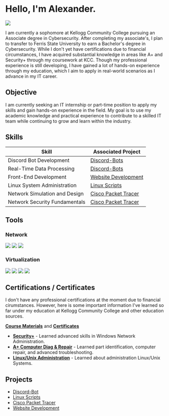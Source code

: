 # Hello, I'm Alexander.
<a href="https://www.linkedin.com/in/alex-steward-15782b22b/"><img src="https://img.shields.io/badge/-LinkedIn-0072b1?&style=for-the-badge&logo=linkedin&logoColor=white" /></a>


I am currently a sophomore at Kellogg Community College pursuing an Associate degree in Cybersecurity. After completing my associate's, I plan to transfer to Ferris State University to earn a Bachelor's degree in Cybersecurity. While I don't yet have certifications due to financial circumstances, I have acquired substantial knowledge in areas like A+ and Security+ through my coursework at KCC. Though my professional experience is still developing, I have gained a lot of hands-on experience through my education, which I aim to apply in real-world scenarios as I advance in my IT career.


## Objective

I am currently seeking an IT internship or part-time position to apply my skills and gain hands-on experience in the field. My goal is to use my academic knowledge and practical experience to contribute to a skilled IT team while continuing to grow and learn within the industry.


## Skills

| Skill                                         | Associated Project         |
|-----------------------------------------------|----------------------------|
| Discord Bot Development                       | <a href="https://github.com/alexsteward/Discord-Bot/tree/main">Discord-Bots</a>|
| Real-Time Data Processing                     | <a href="https://github.com/alexsteward/Discord-Bot/tree/main">Discord-Bots</a>|
| Front-End Development	                        | <a href="https://github.com/alexsteward/alexsteward.github.io">Website Development </a>|
| Linux System Administration	                | <a href="https://github.com/alexsteward/LinuxScripts">Linux Scripts</a>        |
| Network Simulation and Design                 | <a href="https://github.com/alexsteward/cisco-packet-tracer">Cisco Packet Tracer</a>  |
| Network Security Fundamentals                 | <a href="https://github.com/alexsteward/cisco-packet-tracer">Cisco Packet Tracer</a>  |

## Tools

### Network
<div>
    <img src="https://img.shields.io/badge/-Wireshark-1679A7?&style=for-the-badge&logo=Wireshark&logoColor=white" />
    <img src="https://img.shields.io/badge/-Nmap-4682B4?&style=for-the-badge&logo=protocols.io&logoColor=white" />
    <img src="https://img.shields.io/badge/-Metasploit-4C4C4C?&style=for-the-badge&logo=metasploit&logoColor=white" />
</div>

### Virtualization
<div>
    <img src="https://img.shields.io/badge/-VirtualBox-183A61?&style=for-the-badge&logo=virtualbox&logoColor=white" />
    <img src="https://img.shields.io/badge/-Hyper--V-0078D7?&style=for-the-badge&logo=windows&logoColor=white" />
    <img src="https://img.shields.io/badge/-VMware-607078?&style=for-the-badge&logo=vmware&logoColor=white" />
    <img src="https://img.shields.io/badge/-Proxmox-8A8B8E?&style=for-the-badge&logo=proxmox&logoColor=white" />
</div>

## Certifications / Certificates

I don't have any professional certifications at the moment due to financial cirumstances. However, here is some important information I've learned so far under my education at Kellogg Community College and other education sources. 

**<a href="https://github.com/alexsteward/course-materials">Course Materials</a>** and  **<a href="https://github.com/alexsteward/certificates">Certificates</a>**

- **[Security+](https://github.com/alexsteward/course-materials/blob/main/CET-250-SYALLBUS.pdf)** - Learned advanced skills in Windows Network Administration.
- **[A+ Computer Diag & Repair](https://github.com/alexsteward/course-materials/blob/main/CET-260-SYLLABUS.pdf)** - Learned part identification, computer repair, and advanced troubleshooting.
- **[Linux/Unix Administration](https://github.com/alexsteward/course-materials/blob/main/CET-152-SYLLABUS.pdf)** - Learned about administration Linux/Unix Systems.

<div>


## Projects
- <a href="https://github.com/alexsteward/Discord-Bot/tree/main">Discord-Bot</a>
- <a href="https://github.com/alexsteward/LinuxScripts">Linux Scripts</a>
- <a href="https://github.com/alexsteward/cisco-packet-tracer">Cisco Packet Tracer</a>
- <a href="https://github.com/alexsteward/alexsteward.github.io">Website Development</a>


